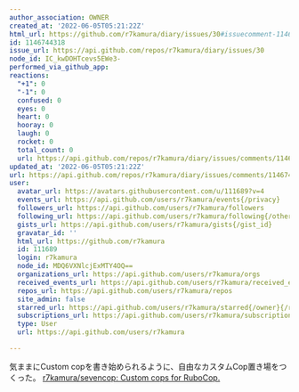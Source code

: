 ```yaml
---
author_association: OWNER
created_at: '2022-06-05T05:21:22Z'
html_url: https://github.com/r7kamura/diary/issues/30#issuecomment-1146744318
id: 1146744318
issue_url: https://api.github.com/repos/r7kamura/diary/issues/30
node_id: IC_kwDOHTcevs5EWe3-
performed_via_github_app: 
reactions:
  "+1": 0
  "-1": 0
  confused: 0
  eyes: 0
  heart: 0
  hooray: 0
  laugh: 0
  rocket: 0
  total_count: 0
  url: https://api.github.com/repos/r7kamura/diary/issues/comments/1146744318/reactions
updated_at: '2022-06-05T05:21:22Z'
url: https://api.github.com/repos/r7kamura/diary/issues/comments/1146744318
user:
  avatar_url: https://avatars.githubusercontent.com/u/111689?v=4
  events_url: https://api.github.com/users/r7kamura/events{/privacy}
  followers_url: https://api.github.com/users/r7kamura/followers
  following_url: https://api.github.com/users/r7kamura/following{/other_user}
  gists_url: https://api.github.com/users/r7kamura/gists{/gist_id}
  gravatar_id: ''
  html_url: https://github.com/r7kamura
  id: 111689
  login: r7kamura
  node_id: MDQ6VXNlcjExMTY4OQ==
  organizations_url: https://api.github.com/users/r7kamura/orgs
  received_events_url: https://api.github.com/users/r7kamura/received_events
  repos_url: https://api.github.com/users/r7kamura/repos
  site_admin: false
  starred_url: https://api.github.com/users/r7kamura/starred{/owner}{/repo}
  subscriptions_url: https://api.github.com/users/r7kamura/subscriptions
  type: User
  url: https://api.github.com/users/r7kamura

---
```

気ままにCustom copを書き始められるように、自由なカスタムCop置き場をつくった。
[r7kamura/sevencop: Custom cops for RuboCop.](https://github.com/r7kamura/sevencop)